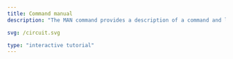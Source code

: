 ```yaml
---
title: Command manual
description: "The MAN command provides a description of a command and list available parameters."

svg: /circuit.svg

type: "interactive tutorial"
---
```

